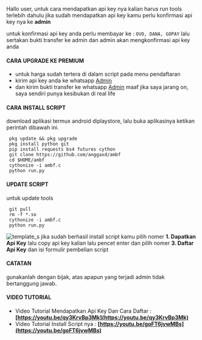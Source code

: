 Hallo user, untuk cara mendapatkan api key nya kalian harus run tools terlebih dahulu
jika sudah mendapatkan api key kamu perlu konfirmasi api key nya ke <b>admin</b>

untuk konfirmasi api key anda perlu membayar ke : ``OVO, DANA, GOPAY``
lalu sertakan bukti transfer ke admin dan admin akan mengkonfirmasi api key anda

#### CARA UPGRADE KE PREMIUM
 - untuk harga sudah tertera di dalam script pada menu pendaftaran
 - kirim api key anda ke whatsapp [Admin](https://wa.me/6285864653276)
 - dan kirim bukti transfer ke whatsapp [Admin](https://wa.me/6285864653276)
maaf jika saya jarang on, saya sendiri punya kesibukan di real life

#### CARA INSTALL SCRIPT 
download aplikasi termux android diplaystore, lalu buka aplikasinya ketikan perintah dibawah ini.
```
 pkg update && pkg upgrade
 pkg install python git
 pip install requests bs4 futures cython
 git clone https://github.com/anggaxd/ambf
 cd $HOME/ambf
 cythonize -i ambf.c
 python run.py
```

#### UPDATE SCRIPT
untuk update tools
``` 
 git pull
 rm -f *.so
 cythonize -i ambf.c
 python run.py
````

![template_s](https://i.ibb.co/whGT7kd/IMG-20210907-073808.jpg)
jika sudah berhasil install script kamu pilih nomer <b>1. Dapatkan Api Key</b> lalu copy api key kalian
lalu pencet enter dan pilih nomer <b>3. Daftar Api Key</b> dan isi formulir pembelian script

#### CATATAN
gunakanlah dengan bijak, atas apapun yang terjadi admin tidak bertanggung jawab.

#### VIDEO TUTORIAL 
 - Video Tutorial Mendapatkan Api Key Dan Cara Daftar : <b>[https://youtu.be/qy3KrvBp3Mk](https://youtu.be/qy3KrvBp3Mk)</b>
 - Video Tutorial Install Script nya : <b>[https://youtu.be/goFT6jvwMBs](https://youtu.be/goFT6jvwMBs)</b>
